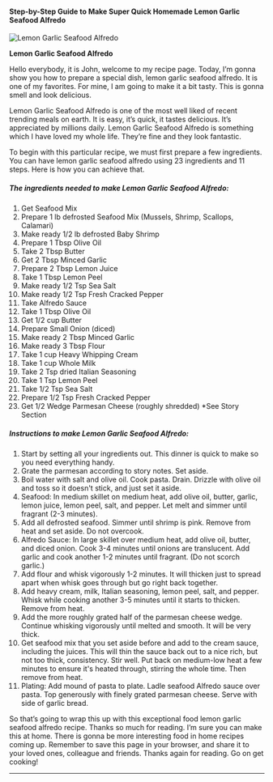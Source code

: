             

#### Step-by-Step Guide to Make Super Quick Homemade Lemon Garlic Seafood Alfredo

![Lemon Garlic Seafood Alfredo](https://img-global.cpcdn.com/recipes/acb5a51b54c43a22/751x532cq70/lemon-garlic-seafood-alfredo-recipe-main-photo.jpg)

**Lemon Garlic Seafood Alfredo**

Hello everybody, it is John, welcome to my recipe page. Today, I’m gonna show you how to prepare a special dish, lemon garlic seafood alfredo. It is one of my favorites. For mine, I am going to make it a bit tasty. This is gonna smell and look delicious.

Lemon Garlic Seafood Alfredo is one of the most well liked of recent trending meals on earth. It is easy, it’s quick, it tastes delicious. It’s appreciated by millions daily. Lemon Garlic Seafood Alfredo is something which I have loved my whole life. They’re fine and they look fantastic.

To begin with this particular recipe, we must first prepare a few ingredients. You can have lemon garlic seafood alfredo using 23 ingredients and 11 steps. Here is how you can achieve that.

##### The ingredients needed to make Lemon Garlic Seafood Alfredo:

1.  Get Seafood Mix
2.  Prepare 1 lb defrosted Seafood Mix (Mussels, Shrimp, Scallops, Calamari)
3.  Make ready 1/2 lb defrosted Baby Shrimp
4.  Prepare 1 Tbsp Olive Oil
5.  Take 2 Tbsp Butter
6.  Get 2 Tbsp Minced Garlic
7.  Prepare 2 Tbsp Lemon Juice
8.  Take 1 Tbsp Lemon Peel
9.  Make ready 1/2 Tsp Sea Salt
10.  Make ready 1/2 Tsp Fresh Cracked Pepper
11.  Take Alfredo Sauce
12.  Take 1 Tbsp Olive Oil
13.  Get 1/2 cup Butter
14.  Prepare Small Onion (diced)
15.  Make ready 2 Tbsp Minced Garlic
16.  Make ready 3 Tbsp Flour
17.  Take 1 cup Heavy Whipping Cream
18.  Take 1 cup Whole Milk
19.  Take 2 Tsp dried Italian Seasoning
20.  Take 1 Tsp Lemon Peel
21.  Take 1/2 Tsp Sea Salt
22.  Prepare 1/2 Tsp Fresh Cracked Pepper
23.  Get 1/2 Wedge Parmesan Cheese (roughly shredded) \*See Story Section

##### Instructions to make Lemon Garlic Seafood Alfredo:

1.  Start by setting all your ingredients out. This dinner is quick to make so you need everything handy.
2.  Grate the parmesan according to story notes. Set aside.
3.  Boil water with salt and olive oil. Cook pasta. Drain. Drizzle with olive oil and toss so it doesn't stick, and just set it aside.
4.  Seafood: In medium skillet on medium heat, add olive oil, butter, garlic, lemon juice, lemon peel, salt, and pepper. Let melt and simmer until fragrant (2-3 minutes).
5.  Add all defrosted seafood. Simmer until shrimp is pink. Remove from heat and set aside. Do not overcook.
6.  Alfredo Sauce: In large skillet over medium heat, add olive oil, butter, and diced onion. Cook 3-4 minutes until onions are translucent. Add garlic and cook another 1-2 minutes until fragrant. (Do not scorch garlic.)
7.  Add flour and whisk vigorously 1-2 minutes. It will thicken just to spread apart when whisk goes through but go right back together.
8.  Add heavy cream, milk, Italian seasoning, lemon peel, salt, and pepper. Whisk while cooking another 3-5 minutes until it starts to thicken. Remove from heat.
9.  Add the more roughly grated half of the parmesan cheese wedge. Continue whisking vigorously until melted and smooth. It will be very thick.
10.  Get seafood mix that you set aside before and add to the cream sauce, including the juices. This will thin the sauce back out to a nice rich, but not too thick, consistency. Stir well. Put back on medium-low heat a few minutes to ensure it's heated through, stirring the whole time. Then remove from heat.
11.  Plating: Add mound of pasta to plate. Ladle seafood Alfredo sauce over pasta. Top generously with finely grated parmesan cheese. Serve with side of garlic bread.

So that’s going to wrap this up with this exceptional food lemon garlic seafood alfredo recipe. Thanks so much for reading. I’m sure you can make this at home. There is gonna be more interesting food in home recipes coming up. Remember to save this page in your browser, and share it to your loved ones, colleague and friends. Thanks again for reading. Go on get cooking!

* * *